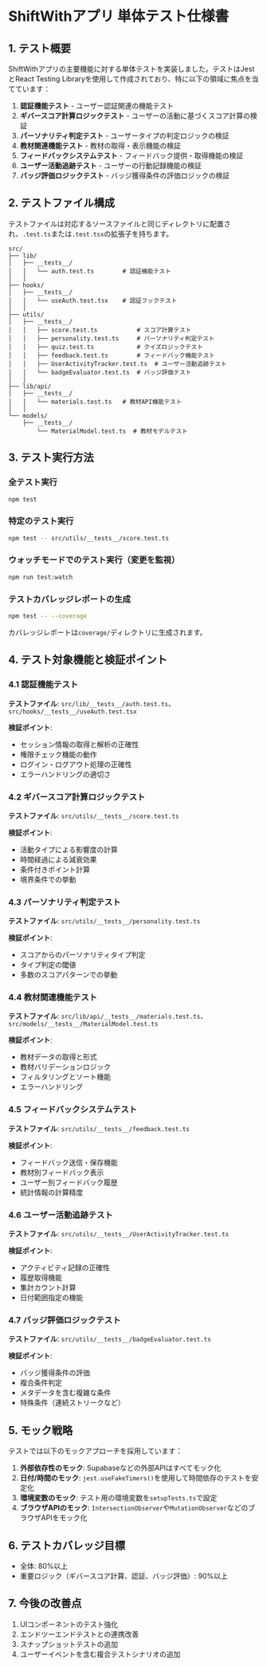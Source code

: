 # ShiftWithアプリ 単体テスト仕様書

## 1. テスト概要

ShiftWithアプリの主要機能に対する単体テストを実装しました。テストはJestとReact Testing Libraryを使用して作成されており、特に以下の領域に焦点を当てています：

1. **認証機能テスト** - ユーザー認証関連の機能テスト
2. **ギバースコア計算ロジックテスト** - ユーザーの活動に基づくスコア計算の検証
3. **パーソナリティ判定テスト** - ユーザータイプの判定ロジックの検証
4. **教材関連機能テスト** - 教材の取得・表示機能の検証
5. **フィードバックシステムテスト** - フィードバック提供・取得機能の検証
6. **ユーザー活動追跡テスト** - ユーザーの行動記録機能の検証
7. **バッジ評価ロジックテスト** - バッジ獲得条件の評価ロジックの検証

## 2. テストファイル構成

テストファイルは対応するソースファイルと同じディレクトリに配置され、`.test.ts`または`.test.tsx`の拡張子を持ちます。

```
src/
├── lib/
│   ├── __tests__/
│   │   └── auth.test.ts        # 認証機能テスト
│   │
├── hooks/
│   ├── __tests__/
│   │   └── useAuth.test.tsx    # 認証フックテスト
│   │
├── utils/
│   ├── __tests__/
│   │   ├── score.test.ts           # スコア計算テスト
│   │   ├── personality.test.ts     # パーソナリティ判定テスト
│   │   ├── quiz.test.ts            # クイズロジックテスト
│   │   ├── feedback.test.ts        # フィードバック機能テスト
│   │   ├── UserActivityTracker.test.ts  # ユーザー活動追跡テスト
│   │   └── badgeEvaluator.test.ts  # バッジ評価テスト
│   │
├── lib/api/
│   ├── __tests__/
│   │   └── materials.test.ts   # 教材API機能テスト
│   │
└── models/
    ├── __tests__/
        └── MaterialModel.test.ts  # 教材モデルテスト
```

## 3. テスト実行方法

### 全テスト実行

```bash
npm test
```

### 特定のテスト実行

```bash
npm test -- src/utils/__tests__/score.test.ts
```

### ウォッチモードでのテスト実行（変更を監視）

```bash
npm run test:watch
```

### テストカバレッジレポートの生成

```bash
npm test -- --coverage
```

カバレッジレポートは`coverage/`ディレクトリに生成されます。

## 4. テスト対象機能と検証ポイント

### 4.1 認証機能テスト

**テストファイル**: `src/lib/__tests__/auth.test.ts`、`src/hooks/__tests__/useAuth.test.tsx`

**検証ポイント**:
- セッション情報の取得と解析の正確性
- 権限チェック機能の動作
- ログイン・ログアウト処理の正確性
- エラーハンドリングの適切さ

### 4.2 ギバースコア計算ロジックテスト

**テストファイル**: `src/utils/__tests__/score.test.ts`

**検証ポイント**:
- 活動タイプによる影響度の計算
- 時間経過による減衰効果
- 条件付きポイント計算
- 境界条件での挙動

### 4.3 パーソナリティ判定テスト

**テストファイル**: `src/utils/__tests__/personality.test.ts`

**検証ポイント**:
- スコアからのパーソナリティタイプ判定
- タイプ判定の閾値
- 多数のスコアパターンでの挙動

### 4.4 教材関連機能テスト

**テストファイル**: `src/lib/api/__tests__/materials.test.ts`、`src/models/__tests__/MaterialModel.test.ts`

**検証ポイント**:
- 教材データの取得と形式
- 教材バリデーションロジック
- フィルタリングとソート機能
- エラーハンドリング

### 4.5 フィードバックシステムテスト

**テストファイル**: `src/utils/__tests__/feedback.test.ts`

**検証ポイント**:
- フィードバック送信・保存機能
- 教材別フィードバック表示
- ユーザー別フィードバック履歴
- 統計情報の計算精度

### 4.6 ユーザー活動追跡テスト

**テストファイル**: `src/utils/__tests__/UserActivityTracker.test.ts`

**検証ポイント**:
- アクティビティ記録の正確性
- 履歴取得機能
- 集計カウント計算
- 日付範囲指定の機能

### 4.7 バッジ評価ロジックテスト

**テストファイル**: `src/utils/__tests__/badgeEvaluator.test.ts`

**検証ポイント**:
- バッジ獲得条件の評価
- 複合条件判定
- メタデータを含む複雑な条件
- 特殊条件（連続ストリークなど）

## 5. モック戦略

テストでは以下のモックアプローチを採用しています：

1. **外部依存性のモック**: Supabaseなどの外部APIはすべてモック化
2. **日付/時間のモック**: `jest.useFakeTimers()`を使用して時間依存のテストを安定化
3. **環境変数のモック**: テスト用の環境変数を`setupTests.ts`で設定
4. **ブラウザAPIのモック**: `IntersectionObserver`や`MutationObserver`などのブラウザAPIをモック化

## 6. テストカバレッジ目標

- 全体: 80%以上
- 重要ロジック（ギバースコア計算、認証、バッジ評価）: 90%以上

## 7. 今後の改善点

1. UIコンポーネントのテスト強化
2. エンドツーエンドテストとの連携改善
3. スナップショットテストの追加
4. ユーザーイベントを含む複合テストシナリオの追加 
